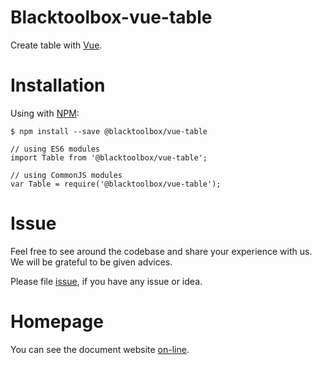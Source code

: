 # Blacktoolbox-vue-table

Create table with [Vue](https://vuejs.org/).

# Installation

Using with [NPM](https://www.npmjs.com/):

    $ npm install --save @blacktoolbox/vue-table

    // using ES6 modules
    import Table from '@blacktoolbox/vue-table';

    // using CommonJS modules
    var Table = require('@blacktoolbox/vue-table');

# Issue

Feel free to see around the codebase and share your experience with us. We will be grateful to be given advices. 

Please file [issue](https://github.com/BlackToolBoxLaboratory/vue-table/issues), if you have any issue or idea.

# Homepage

You can see the document website [on-line](https://blacktoolboxlaboratory.github.io/vue/#/packages/table).
